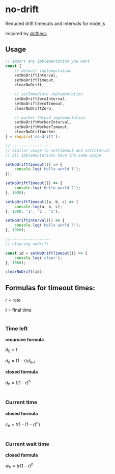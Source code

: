 # no-drift
Reduced drift timeouts and intervals for node.js

Inspired by [driftless](https://github.com/dbkaplun/driftless)

## Usage

```javascript
// import any implementation you want
const {
    // default implementation
    setNoDriftInterval,
    setNoDriftTimeout,
    clearNoDrift,

    // setImmediate implementation
    setNoDriftZeroInterval,
    setNoDriftZeroTimeout,
    clearNoDriftZero,

    // worker thread implementation
    setNoDriftWorkerInterval,
    setNoDriftWorkerTimeout,
    clearNoDriftWorker
} = require('no-drift');

//------------------
// similar usage to setTimeout and setInterval
// all implementations have the same usage

setNoDriftTimeout(() => {
    console.log('Hello world 1');
});

setNoDriftTimeout(() => {
    console.log('Hello world 2');
}, 1000);

setNoDriftTimeout((a, b, c) => {
    console.log(a, b, c);
}, 1000, '1', '2', '3');

setNoDriftInterval(() => {
    console.log('Hello world 3');
}, 1000);

//------------------
// clearing nodrift

const id = setNoDriftTimeout(() => {
    console.log('clear');
}, 1000);

clearNoDrift(id);
```

## Formulas for timeout times:

_r_ = rate

_t_ = final time<br /><br />


### Time left

__recursive formula__

_d_<sub>0</sub> = _t_

_d_<sub>n</sub> = (1 - _r_)_d_<sub>n-1</sub>

__closed formula__

_d_<sub>n</sub> = _t_(1 - _r_)<sup>n</sup><br /><br />


### Current time

__closed formula__

_c_<sub>n</sub> = _t_(1 - (1 - _r_)<sup>n</sup>)<br /><br />


### Current wait time

__closed formula__

_w_<sub>n</sub> = _tr_(1 - _r_)<sup>n</sup>
